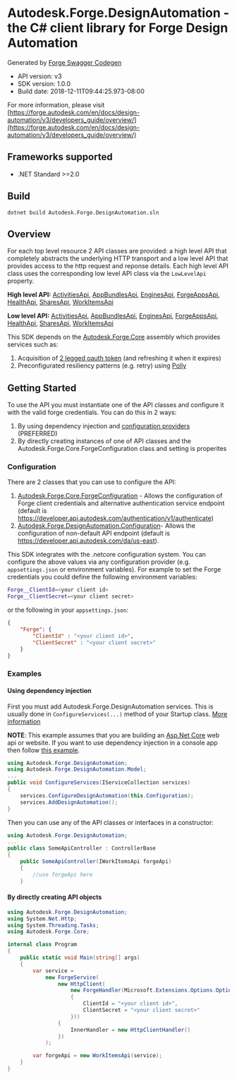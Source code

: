 # Autodesk.Forge.DesignAutomation - the C# client library for Forge Design Automation

Generated by [Forge Swagger Codegen](https://git.autodesk.com/design-automation/forge-rsdk-codegen)

- API version: v3
- SDK version: 1.0.0
- Build date: 2018-12-11T09:44:25.973-08:00

For more information, please visit [https://forge.autodesk.com/en/docs/design-automation/v3/developers_guide/overview/](https://forge.autodesk.com/en/docs/design-automation/v3/developers_guide/overview/)

## Frameworks supported
- .NET Standard >=2.0

## Build
```
dotnet build Autodesk.Forge.DesignAutomation.sln
```

## Overview

For each top level resource 2 API classes are provided: a high level API that completely abstracts the underlying HTTP transport and a low level API that provides access to the http request and reponse details.
Each high level API class uses the corresponding low level API class via the `LowLevelApi` property.

__High level API:__
[ActivitiesApi](src/Autodesk.Forge.DesignAutomation/ActivitiesApi.cs),
[AppBundlesApi](src/Autodesk.Forge.DesignAutomation/AppBundlesApi.cs),
[EnginesApi](src/Autodesk.Forge.DesignAutomation/EnginesApi.cs),
[ForgeAppsApi](src/Autodesk.Forge.DesignAutomation/ForgeAppsApi.cs),
[HealthApi](src/Autodesk.Forge.DesignAutomation/HealthApi.cs),
[SharesApi](src/Autodesk.Forge.DesignAutomation/SharesApi.cs),
[WorkItemsApi](src/Autodesk.Forge.DesignAutomation/WorkItemsApi.cs)

__Low level API:__
[ActivitiesApi](/src/Autodesk.Forge.DesignAutomation/Http/ActivitiesApi.cs),
[AppBundlesApi](/src/Autodesk.Forge.DesignAutomation/Http/AppBundlesApi.cs),
[EnginesApi](/src/Autodesk.Forge.DesignAutomation/Http/EnginesApi.cs),
[ForgeAppsApi](/src/Autodesk.Forge.DesignAutomation/Http/ForgeAppsApi.cs),
[HealthApi](/src/Autodesk.Forge.DesignAutomation/Http/HealthApi.cs),
[SharesApi](/src/Autodesk.Forge.DesignAutomation/Http/SharesApi.cs),
[WorkItemsApi](/src/Autodesk.Forge.DesignAutomation/Http/WorkItemsApi.cs)

This SDK depends on the [Autodesk.Forge.Core](https://git.autodesk.com/design-automation/Autodesk.Forge.Core) assembly which provides services such as:
1. Acquisition of [2 legged oauth token](https://forge.autodesk.com/en/docs/oauth/v2/tutorials/get-2-legged-token/) (and refreshing it when it expires)
2. Preconfigurated resiliency patterns (e.g. retry) using [Polly](https://github.com/App-vNext/Polly)

## Getting Started

To use the API you must instantiate one of the API classes and configure it with the valid forge credentials. You can do this in 2 ways:
1. By using dependency injection and [configuration providers](https://docs.microsoft.com/en-us/aspnet/core/fundamentals/configuration/#providers
) (PREFERRED)
2. By directly creating instances of one of API classes and the Autodesk.Forge.Core.ForgeConfiguration class and setting is properites

### Configuration

There are 2 classes that you can use to configure the API:
1. [Autodesk.Forge.Core.ForgeConfiguration](https://git.autodesk.com/design-automation/Autodesk.Forge.Core/blob/master/src/ForgeConfiguration.cs) - Allows the configuration of Forge client credentials and alternative authentication service endpoint (default is https://developer.api.autodesk.com/authentication/v1/authenticate)
2. [Autodesk.Forge.DesignAutomation.Configuration](src/Autodesk.Forge.DesignAutomation/Configuration.cs)- Allows the configuration of non-default API endpoint (default is https://developer.api.autodesk.com/da/us-east).

This SDK integrates with the .netcore configuration system. You can configure the above values via any configuration provider (e.g. `appsettings.json` or environment variables).
For example to set the Forge credentials you could define the following environment variables:
```bash
Forge__ClientId=<your client id>
Forge__ClientSecret=<your client secret>
```
or the following in your `appsettings.json`:
```json
{
    "Forge": {
        "ClientId" : "<your client id>",
        "ClientSecret" : "<your client secret>"
    }
}
```
### Examples
#### Using dependency injection
First you must add Autodesk.Forge.DesignAutomation services. This is usually done in `ConfigureServices(...)` method of your Startup class. [More information](https://docs.microsoft.com/en-us/aspnet/core/fundamentals/dependency-injection)

__NOTE__: This example assumes that you are building an [Asp.Net Core](https://docs.microsoft.com/en-us/aspnet/core/) web api or website. 
If you want to use dependency injection in a console app then follow [this example](https://keestalkstech.com/2018/04/dependency-injection-with-ioptions-in-console-apps-in-net-core-2/).
```csharp
using Autodesk.Forge.DesignAutomation;
using Autodesk.Forge.DesignAutomation.Model;
...
public void ConfigureServices(IServiceCollection services)
{
    services.ConfigureDesignAutomation(this.Configuration);
    services.AddDesignAutomation();
}
```
Then you can use any of the API classes or interfaces in a constructor:
```csharp
using Autodesk.Forge.DesignAutomation;
...
public class SomeApiController : ControllerBase
{
    public SomeApiController(IWorkItemsApi forgeApi)
    {
        //use forgeApi here
    }
```
#### By directly creating API objects

```csharp
using Autodesk.Forge.DesignAutomation;
using System.Net.Http;
using System.Threading.Tasks;
using Autodesk.Forge.Core;

internal class Program
{
    public static void Main(string[] args)
    {
        var service =
            new ForgeService(
                new HttpClient(
                    new ForgeHandler(Microsoft.Extensions.Options.Options.Create(new ForgeConfiguration()
                    {
                        ClientId = "<your client id>",
                        ClientSecret = "<your client secret>"
                    }))
                {
                    InnerHandler = new HttpClientHandler()
                })
            );

        var forgeApi = new WorkItemsApi(service);
    }
}
```
